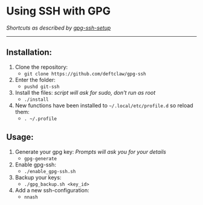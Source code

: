 # Using SSH with GPG
_Shortcuts as described by [gpg-ssh-setup](https://gist.github.com/deftclaw/a0de41d71e2248327e1387fd263f67ca)_  

---  

## Installation:
1. Clone the repository:  
    - `git clone https://github.com/deftclaw/gpg-ssh`  
2. Enter the folder:  
    - `pushd git-ssh`  
3. Install the files: _script will ask for sudo, don't run as root_
    - `./install`  
4. New functions have been installed to `~/.local/etc/profile.d` so reload them:  
    - `. ~/.profile`  

## Usage:  
1. Generate your gpg key: _Prompts will ask you for your details_  
    - `gpg-generate`  
2. Enable gpg-ssh:  
    - `./enable_gpg-ssh.sh`  
3. Backup your keys:  
    - `./gpg_backup.sh <key_id>`  
4. Add a new ssh-configuration:  
    - `nnash`  
